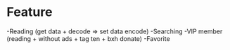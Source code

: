 # Feature

-Reading (get data + decode => set data encode)
-Searching
-VIP member (reading + without ads + tag ten + bxh donate)
-Favorite

